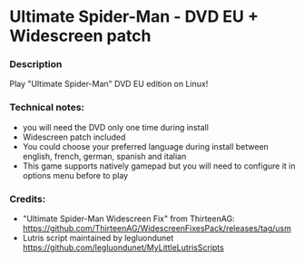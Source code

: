 # Ultimate Spider-Man - DVD EU + Widescreen patch
### Description
Play "Ultimate Spider-Man" DVD EU edition on Linux!
### Technical notes:
- you will need the DVD only one time during install
- Widescreen patch included
- You could choose your preferred language during install between english, french, german, spanish and italian
- This game supports natively gamepad but you will need to configure it in options menu before to play
### Credits:
- "Ultimate Spider-Man Widescreen Fix" from ThirteenAG: https://github.com/ThirteenAG/WidescreenFixesPack/releases/tag/usm
- Lutris script maintained by legluondunet https://github.com/legluondunet/MyLittleLutrisScripts
